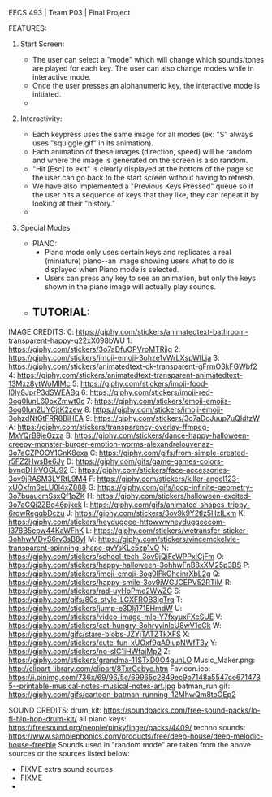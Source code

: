 EECS 493 | Team P03 | Final Project

FEATURES:
1. Start Screen: 
    - The user can select a "mode" which will change which sounds/tones are played for each key. The user can also change modes while in interactive mode. 
    - Once the user presses an alphanumeric key, the interactive mode is initiated.
    - 

2. Interactivity: 
    - Each keypress uses the same image for all modes (ex: "S" always uses "squiggle.gif" in its animation).
    - Each animation of these images (direction, speed) will be random and where the image is generated on the screen is also random. 
    - "Hit [Esc] to exit" is clearly displayed at the bottom of the page so the user can go back to the start screen without having to refresh.
    - We have also implemented a "Previous Keys Pressed" queue so if the user hits a sequence of keys that they like, they can repeat it by looking at their "history."
    - 

3. Special Modes:
    - PIANO: 
        - Piano mode only uses certain keys and replicates a real (miniature) piano--an image showing users what to do is displayed when Piano mode is selected.
        - Users can press any key to see an animation, but only the keys shown in the piano image will actually play sounds.
    - TUTORIAL: 
        - 


IMAGE CREDITS: 
0: https://giphy.com/stickers/animatedtext-bathroom-transparent-happy-q22xX098bWU
1: https://giphy.com/stickers/3o7aDfuOPVroMTRjig
2: https://giphy.com/stickers/imoji-emoji-3ohze1vWrLXspWILja
3: https://giphy.com/stickers/animatedtext-ok-transparent-gFrmO3kFGWbf2
4: https://giphy.com/stickers/animatedtext-transparent-animatedtext-13Mxz8ytWoMlMc
5: https://giphy.com/stickers/imoji-food-l0Iy8JprP3dSWEABq
6: https://giphy.com/stickers/imoji-red-3og0IunL69bxZmwt0c
7: https://giphy.com/stickers/emoji-emojis-3og0Iun2UYCjtK2zew
8: https://giphy.com/stickers/imoji-emoji-3ohzdNtGtFRR8BiHEA
9: https://giphy.com/stickers/3o7aDcJuup7uQIdtzW
A: https://giphy.com/stickers/transparency-overlay-ffmpeg-MxYQrB9jeGzza
B: https://giphy.com/stickers/dance-happy-halloween-creepy-monster-burger-emotion-worms-alexandrelouvenaz-3o7aCZPOOY1GnK8exa
C: https://giphy.com/gifs/from-simple-created-r5FZ2HwsBe6Jy
D: https://giphy.com/gifs/game-games-colors-bvngDHrVOGU92
E: https://giphy.com/stickers/face-accessories-3ov9jRASM3LYRtL9M4
F: https://giphy.com/stickers/killer-angel123-xUOxfm6eLU0l4xZ888
G: https://giphy.com/gifs/loop-infinite-geometry-3o7buaucmSsxQf1pZK
H: https://giphy.com/stickers/halloween-excited-3o7aCQi2ZBq46pjkek
I: https://giphy.com/gifs/animated-shapes-trippy-6rdwRegqbDczu
J: https://giphy.com/stickers/3ov9k9Y2tlz5HzILxm
K: https://giphy.com/stickers/heyduggee-httpwwwheyduggeecom-l378B5epw44KaWFhK
L: https://giphy.com/stickers/wetransfer-sticker-3ohhwMDyS6rv3sB8yI
M: https://giphy.com/stickers/vincemckelvie-transparent-spinning-shape-qvYsKLc5zp1vO
N: https://giphy.com/stickers/school-tech-3ov9jQiFcWPPxICjFm
O: https://giphy.com/stickers/happy-halloween-3ohhwFnB8xXM25p3BS
P: https://giphy.com/stickers/imoji-emoji-3og0IFkOheinrXbL2g
Q: https://giphy.com/stickers/happy-smile-3ov9jWGJCEPV52RTiM
R: https://giphy.com/stickers/rad-uyHoPme2WwZG
S: https://giphy.com/gifs/80s-style-LGXFROB3igTrq
T: https://giphy.com/stickers/jump-e3DIj171EHmdW
U: https://giphy.com/stickers/video-image-mlp-Y7fxyuxFXcSUE
V: https://giphy.com/stickers/cat-hungry-3ohryyinlcU8wV1cCk
W: https://giphy.com/gifs/stare-blobs-JZYjTATZTkXFS
X: https://giphy.com/stickers/cute-fun-xUOxf9qA9iupNWfT3y
Y: https://giphy.com/stickers/no-sIC1iHWfaiMp2
Z: https://giphy.com/stickers/grandma-11STxD0O4gunLO
Music_Maker.png: http://clipart-library.com/clipart/8TxrGebyc.htm
Favicon.ico: https://i.pinimg.com/736x/69/96/5c/69965c2849ec9b7148a5547ce6714735--printable-musical-notes-musical-notes-art.jpg
batman_run.gif: https://giphy.com/gifs/cartoon-batman-running-12MhwQm8toOEp2

SOUND CREDITS: 
drum_kit: https://soundpacks.com/free-sound-packs/lo-fi-hip-hop-drum-kit/
all piano keys: https://freesound.org/people/pinkyfinger/packs/4409/
techno sounds: https://www.samplephonics.com/products/free/deep-house/deep-melodic-house-freebie
Sounds used in "random mode" are taken from the above sources or the sources listed below:
- FIXME extra sound sources
- FIXME 
- 
